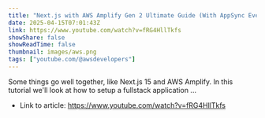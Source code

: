 ```yaml
---
title: "Next.js with AWS Amplify Gen 2 Ultimate Guide (With AppSync Events)"
date: 2025-04-15T07:01:43Z
link: https://www.youtube.com/watch?v=fRG4HllTkfs
showShare: false
showReadTime: false
thumbnail: images/aws.png
tags: ["youtube.com/@awsdevelopers"]
---
```

Some things go well together, like Next.js 15 and AWS Amplify. In this tutorial we'll look at how to setup a fullstack application ...

- Link to article: https://www.youtube.com/watch?v=fRG4HllTkfs